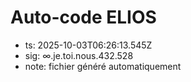 # Auto-code ELIOS
- ts: 2025-10-03T06:26:13.545Z
- sig: ∞.je.toi.nous.432.528
- note: fichier généré automatiquement